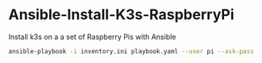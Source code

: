 # Ansible-Install-K3s-RaspberryPi
Install k3s on a a set of Raspberry Pis with Ansible

```bash
ansible-playbook -i inventory.ini playbook.yaml --user pi --ask-pass
```
